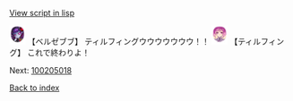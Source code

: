 [View script in lisp](../scripts/100205014.txt)

<img src="../images/units/960022.png" alt="960022.png" height="34"/>
【ベルゼブブ】
ティルフィングウウウウウウウ！！

<img src="../images/units/101415.png" alt="101415.png" height="34"/>
【ティルフィング】
これで終わりよ！

Next: [100205018](100205018.md)

[Back to index](index.md)
